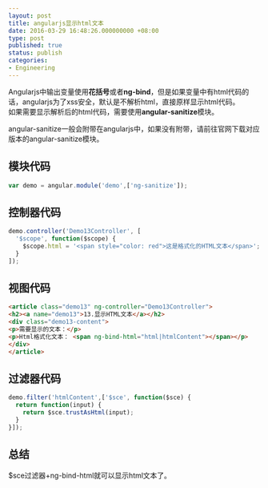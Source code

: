 ```yaml
---
layout: post
title: angularjs显示html文本
date: 2016-03-29 16:48:26.000000000 +08:00
type: post
published: true
status: publish
categories:
- Engineering
---
```

Angularjs中输出变量使用**花括号**或者**ng-bind**，但是如果变量中有html代码的话，angularjs为了xss安全，默认是不解析html，直接原样显示html代码。   
如果需要显示解析后的html代码，需要使用**angular-sanitize**模块。

angular-sanitize一般会附带在angularjs中，如果没有附带，请前往官网下载对应版本的angular-sanitize模块。
## 模块代码

```javascript
var demo = angular.module('demo',['ng-sanitize']);
```

## 控制器代码

```javascript
demo.controller('Demo13Controller', [
  '$scope', function($scope) {
    $scope.html = '<span style="color: red">这是格式化的HTML文本</span>';
  }
]);
```

## 视图代码

```html
<article class="demo13" ng-controller="Demo13Controller">
<h2><a name="demo13">13.显示HTML文本</a></h2>
<div class="demo13-content">
<p>需要显示的文本：</p>
<p>Html格式化文本： <span ng-bind-html="html|htmlContent"></span></p>
</div>
</article>
```

## 过滤器代码

```javascript
demo.filter('htmlContent',['$sce', function($sce) {
  return function(input) {
    return $sce.trustAsHtml(input);
  }
}]);
```

## 总结
$sce过滤器+ng-bind-html就可以显示html文本了。
